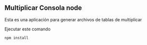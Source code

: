 ## Multiplicar Consola node

Esta es una aplicación para generar archivos de tablas de multiplicar

Ejecutar este comando

```
npm install
```